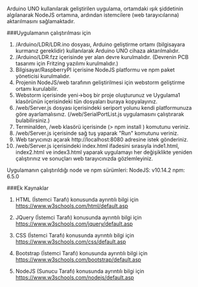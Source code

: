 Arduino UNO kullanılarak geliştirilen uygulama, ortamdaki ışık şiddetinin algılanarak NodeJS ortamına, ardından istemcilere (web tarayıcılarına) aktarılmasını sağlamaktadır.

###Uygulamanın çalıştırılması için

1. /Arduino/LDR/LDR.ino dosyası, Arduino geliştirme ortamı (bilgisayara kurmanız gereklidir) kullanılarak Arduino UNO cihaza aktarılmalıdır.
2. /Arduino/LDR.fzz içerisinde yer alan devre kurulmalıdır. (Devrenin PCB tasarımı için Fritzing yazılımı kurulmalıdır.)
3. Bilgisayar/RaspberryPI içerisine NodeJS platformu ve npm paket yöneticisi kurulmalıdır.
4. Projenin NodeJS/web tarafının geliştirilmesi için webstorm geliştirme ortamı kurulabilir.
5. Webstorm içerisinde yeni->boş bir proje oluşturunuz ve Uygulama1 klasörünün içerisindeki tün dosyaları buraya kopyalayınız.
6. /web/Server.js dosyası içerisindeki seriport yolunu kendi platformunuza göre ayarlamalısınız. (/web/SerialPortList.js uygulamasını çalıştırarak bulabilirsiniz.)
7. Terminalden, /web klasörü içerisinde (> npm install ) komutunu veriniz.
8. /web/Server.js içerisinde sağ tuş yaparak "Run" komutunu veriniz.
9. Web taryıcınızı açarak http://localhost:8080 adresine istek gönderiniz.
10. /web/Server.js içerisindeki index.html ifadesini sırasıyla inde1.html, index2.html ve index3.html
    yaparak uygulamayı her değişiklikte yeniden çalıştırınız ve sonuçları web tarayıcınızda  gözlemleyiniz. 

Uygulamanın çalıştırıldığı node ve npm sürümleri:
NodeJS: v10.14.2
npm: 6.5.0

###Ek Kaynaklar

1. HTML (İstemci Tarafı) konusunda ayrıntılı bilgi için <https://www.w3schools.com/html/default.asp>

2. JQuery (İstemci Tarafı) konusunda ayrıntılı bilgi için <https://www.w3schools.com/jquery/default.asp>

3. CSS (İstemci Tarafı) konusunda ayrıntılı bilgi için <https://www.w3schools.com/css/default.asp>

4. Bootstrap (İstemci Tarafı) konusunda ayrıntılı bilgi için <https://www.w3schools.com/bootstrap/default.asp>

5. NodeJS (Sunucu Tarafı) konusunda ayrıntılı bilgi için <https://www.w3schools.com/nodejs/default.asp>
